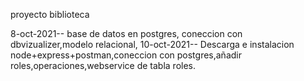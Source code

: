 proyecto biblioteca

8-oct-2021-- base de datos en postgres, coneccion con dbvizualizer,modelo relacional,
10-oct-2021-- Descarga e instalacion node+express+postman,coneccion con postgres,añadir roles,operaciones,webservice de tabla roles.